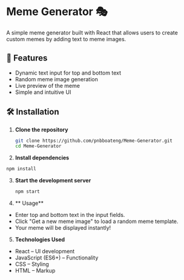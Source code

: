 # Meme Generator 🎭  

A simple meme generator built with React that allows users to create custom memes by adding text to meme images.

## 🚀 Features  
- Dynamic text input for top and bottom text  
- Random meme image generation  
- Live preview of the meme  
- Simple and intuitive UI  

## 🛠️ Installation  

1. **Clone the repository**  
   ```bash
   git clone https://github.com/pnbboateng/Meme-Generator.git
   cd Meme-Generator
   ```

2. **Install dependencies**
  ```bash
  npm install
  ```
3. **Start the development server**
   ```bash
   npm start
   ```
4. ** Usage**
- Enter top and bottom text in the input fields.
- Click "Get a new meme image" to load a random meme template.
- Your meme will be displayed instantly!

5. **Technologies Used**
- React – UI development
- JavaScript (ES6+) – Functionality
- CSS – Styling
- HTML – Markup
